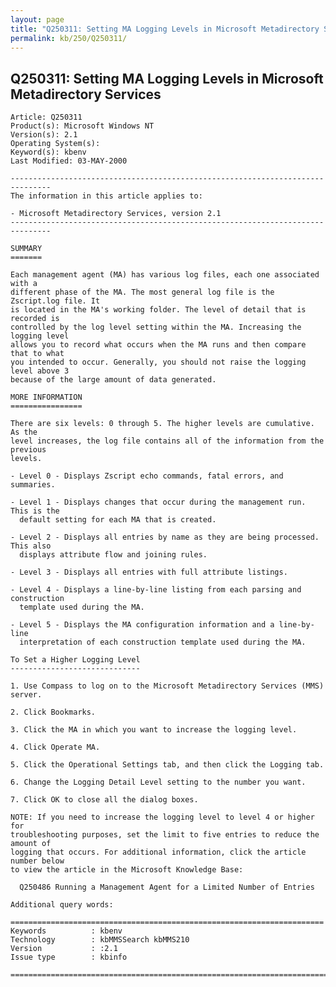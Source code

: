 ```yaml
---
layout: page
title: "Q250311: Setting MA Logging Levels in Microsoft Metadirectory Services"
permalink: kb/250/Q250311/
---
```


## Q250311: Setting MA Logging Levels in Microsoft Metadirectory Services

	Article: Q250311
	Product(s): Microsoft Windows NT
	Version(s): 2.1
	Operating System(s): 
	Keyword(s): kbenv
	Last Modified: 03-MAY-2000
	
	-------------------------------------------------------------------------------
	The information in this article applies to:
	
	- Microsoft Metadirectory Services, version 2.1 
	-------------------------------------------------------------------------------
	
	SUMMARY
	=======
	
	Each management agent (MA) has various log files, each one associated with a
	different phase of the MA. The most general log file is the Zscript.log file. It
	is located in the MA's working folder. The level of detail that is recorded is
	controlled by the log level setting within the MA. Increasing the logging level
	allows you to record what occurs when the MA runs and then compare that to what
	you intended to occur. Generally, you should not raise the logging level above 3
	because of the large amount of data generated.
	
	MORE INFORMATION
	================
	
	There are six levels: 0 through 5. The higher levels are cumulative. As the
	level increases, the log file contains all of the information from the previous
	levels.
	
	- Level 0 - Displays Zscript echo commands, fatal errors, and summaries.
	
	- Level 1 - Displays changes that occur during the management run. This is the
	  default setting for each MA that is created.
	
	- Level 2 - Displays all entries by name as they are being processed. This also
	  displays attribute flow and joining rules.
	
	- Level 3 - Displays all entries with full attribute listings.
	
	- Level 4 - Displays a line-by-line listing from each parsing and construction
	  template used during the MA.
	
	- Level 5 - Displays the MA configuration information and a line-by-line
	  interpretation of each construction template used during the MA.
	
	To Set a Higher Logging Level
	-----------------------------
	
	1. Use Compass to log on to the Microsoft Metadirectory Services (MMS) server.
	
	2. Click Bookmarks.
	
	3. Click the MA in which you want to increase the logging level.
	
	4. Click Operate MA.
	
	5. Click the Operational Settings tab, and then click the Logging tab.
	
	6. Change the Logging Detail Level setting to the number you want.
	
	7. Click OK to close all the dialog boxes.
	
	NOTE: If you need to increase the logging level to level 4 or higher for
	troubleshooting purposes, set the limit to five entries to reduce the amount of
	logging that occurs. For additional information, click the article number below
	to view the article in the Microsoft Knowledge Base:
	
	  Q250486 Running a Management Agent for a Limited Number of Entries
	
	Additional query words:
	
	======================================================================
	Keywords          : kbenv 
	Technology        : kbMMSSearch kbMMS210
	Version           : :2.1
	Issue type        : kbinfo
	
	=============================================================================
	
